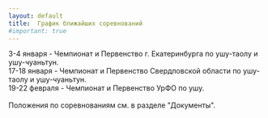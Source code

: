 ```yaml
---
layout: default
title:  График ближайших соревнований
#important: true
---
```

3-4 января - Чемпионат и Первенство г. Екатеринбурга по ушу-таолу и ушу-чуаньтун.
<br>
17-18 января - Чемпионат и Первенство Свердловской области по ушу-таолу и ушу-чуаньтун.
<br>
19-22 февраля - Чемпионат и Первенство УрФО по ушу.
<br>
<br>
Положения по соревнованиям см. в разделе "Документы".
